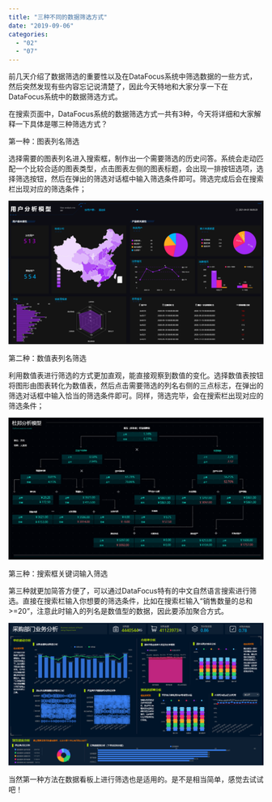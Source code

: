 ```yaml
---
title: "三种不同的数据筛选方式"
date: "2019-09-06"
categories: 
  - "02"
  - "07"
---
```


前几天介绍了数据筛选的重要性以及在DataFocus系统中筛选数据的一些方式，然后突然发现有些内容忘记说清楚了，因此今天特地和大家分享一下在DataFocus系统中的数据筛选方式。

在搜索页面中，DataFocus系统的数据筛选方式一共有3种，今天将详细和大家解释一下具体是哪三种筛选方式？

第一种：图表列名筛选

选择需要的图表列名进入搜索框，制作出一个需要筛选的历史问答。系统会走动匹配一个比较合适的图表类型，点击图表左侧的图表标题，会出现一排按钮选项，选择筛选按钮，然后在弹出的筛选对话框中输入筛选条件即可。筛选完成后会在搜索栏出现对应的筛选条件；

![](images/word-image-23.png)

第二种：数值表列名筛选

利用数值表进行筛选的方式更加直观，能直接观察到数值的变化。选择数值表按钮将图形由图表转化为数值表，然后点击需要筛选的列名右侧的三点标志，在弹出的筛选对话框中输入恰当的筛选条件即可。同样，筛选完毕，会在搜索栏出现对应的筛选条件；

![](images/word-image-24.png)

第三种：搜索框关键词输入筛选

第三种就更加简答方便了，可以通过DataFocus特有的中文自然语言搜索进行筛选。直接在搜索栏输入你想要的筛选条件，比如在搜索栏输入“销售数量的总和>=20”，注意此时输入的列名是数值型的数据，因此要添加聚合方式。

![](images/word-image-25.png)

当然第一种方法在数据看板上进行筛选也是适用的。是不是相当简单，感觉去试试吧！
